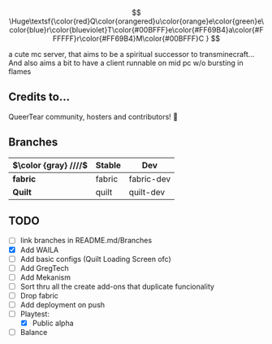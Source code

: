 $$ \Huge\textsf{\color{red}Q\color{orangered}u\color{orange}e\color{green}e\color{blue}r\color{blueviolet}T\color{#00BFFF}e\color{#FF69B4}a\color{#FFFFFF}r\color{#FF69B4}M\color{#00BFFF}C } $$

a cute mc server, that aims to be a spiritual successor to transminecraft... And also aims a bit to have a client runnable on mid pc w/o bursting in flames

## Credits to...

QueerTear community, hosters and contributors! 💜

## Branches

| $\color {gray} ////$ | Stable |     Dev    |
| ---------- | ------ | ---------- |
| **fabric** | fabric | fabric-dev |
| **Quilt**  | quilt  | quilt-dev  |

## TODO

- [ ] link branches in README.md/Branches
- [X] Add WAILA
- [ ] Add basic configs (Quilt Loading Screen ofc)
- [ ] Add GregTech
- [ ] Add Mekanism
- [ ] Sort thru all the create add-ons that duplicate funcionality
- [ ] Drop fabric
- [ ] Add deployment on push
- [ ] Playtest:
    - [x] Public alpha
- [ ] Balance
